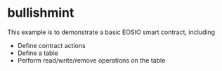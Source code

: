 # bullishmint

This example is to demonstrate a basic EOSIO smart contract, including

- Define contract actions
- Define a table
- Perform read/write/remove operations on the table
